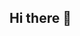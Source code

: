 ## Hi there 👋

<!--
**asake2007/asake2007** is a ✨ _special_ ✨ repository because its `README.md` (this file) appears on your GitHub profile.

Here are some ideas to get you started:

- 🔭 I’m currently working on ...
- 🌱 I’m currently learning ...
- 👯 I’m looking to collaborate on ...
- 🤔 I’m looking for help with ...
- 💬 Ask me about ...
*𝐂𝐘𝐁𝐄𝐑𝐈𝐎𝐍-𝐒𝐏𝐀𝐑𝐊-𝐗 𝐒𝐄𝐒𝐒𝐈𝐎𝐍 𝐈𝐃*
❒❒❒❒❒❒❒❒❒❒❒❒❒❒❒❒❒❒❒❒❒❒
~𝑭𝒐𝒍𝒍𝒐𝒘 𝒕𝒉𝒊𝒔 𝒄𝒉𝒂𝒏𝒏𝒆𝒍 𝒇𝒐𝒓 𝒃𝒐𝒕 𝒖𝒑𝒅𝒂𝒕𝒆𝒔~
> https://whatsapp.com/channel/0029Vak0genJ93wQXq3q6X3h
> Follow channel and stay updated

❒❒❒❒❒❒❒❒❒❒❒❒❒❒❒❒❒❒❒❒❒❒
~𝑭𝒐𝒓 𝒎𝒐𝒓𝒆 𝒊𝒏𝒇𝒐 𝒕𝒂𝒑 𝒐𝒏 𝒕𝒉𝒆 𝒍𝒊𝒏𝒌 𝒃𝒆𝒍𝒐𝒘~
> https://github.com/carl24tech 
> Please follow my github account 

❒❒❒❒❒❒❒❒❒❒❒❒❒❒❒❒❒❒❒❒❒❒
 ~𝑭𝒐𝒓 𝒂𝒏𝒚 𝒑𝒓𝒐𝒃𝒍𝒆𝒎 𝒕𝒆𝒙𝒕 𝒅𝒆𝒗𝒆𝒍𝒐𝒑𝒆𝒓~
> https://t.me/carllwilliam 
> CARLTECH 🕵 
~Made by 🕵~
*𝐒𝐄𝐒𝐒𝐈𝐎𝐍 𝐁𝐑𝐎𝐔𝐆𝐇𝐓 𝐁𝐘 𝐂𝐀𝐑𝐋𝐓𝐄𝐂𝐇*❒

- 📫 How to reach me: ...
- 😄 Pronouns: ...
- ⚡ Fun fact: ...
-->
